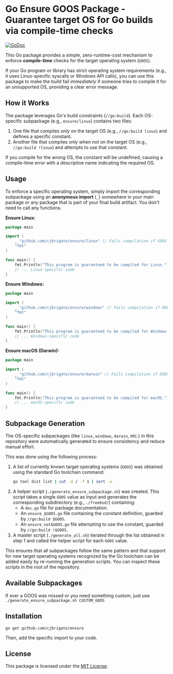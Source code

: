 # Go Ensure GOOS Package - Guarantee target OS for Go builds via compile-time checks

[![GoDoc](https://godoc.org/github.com/cjbrigato/ensure?status.svg)](https://godoc.org/github.com/cjbrigato/ensure)

This Go package provides a simple, zero-runtime-cost mechanism to enforce **compile-time** checks for the target operating system (`GOOS`).

If your Go program or library has strict operating system requirements (e.g., it uses Linux-specific syscalls or Windows API calls), you can use this package to make the build fail *immediately* if someone tries to compile it for an unsupported OS, providing a clear error message.

## How it Works

The package leverages Go's build constraints (`//go:build`). Each OS-specific subpackage (e.g., `ensure/linux`) contains two files:

1.  One file that compiles *only* on the target OS (e.g., `//go:build linux`) and defines a specific constant.
2.  Another file that compiles *only* when *not* on the target OS (e.g., `//go:build !linux`) and attempts to use that constant.

If you compile for the wrong OS, the constant will be undefined, causing a compile-time error with a descriptive name indicating the required OS.

## Usage

To enforce a specific operating system, simply import the corresponding subpackage using an **anonymous import** (`_`) somewhere in your main package or any package that is part of your final build artifact. You don't need to call any functions.

**Ensure Linux:**
```go
package main

import (
    _ "github.com/cjbrigato/ensure/linux" // Fails compilation if GOOS != linux
    "fmt"
)

func main() {
    fmt.Println("This program is guaranteed to be compiled for Linux.")
    // ... Linux-specific code
}  
```
**Ensure Windows:**
```go
package main

import (
    _ "github.com/cjbrigato/ensure/windows" // Fails compilation if GOOS != windows
    "fmt"
)

func main() {
    fmt.Println("This program is guaranteed to be compiled for Windows.")
    // ... Windows-specific code
}
```

**Ensure macOS (Darwin):**
```go
package main

import (
    _ "github.com/cjbrigato/ensure/darwin" // Fails compilation if GOOS != darwin
    "fmt"
)

func main() {
    fmt.Println("This program is guaranteed to be compiled for macOS.")
    // ... macOS-specific code
}
```

## Subpackage Generation

The OS-specific subpackages (like `linux`, `windows`, `darwin`, etc.) in this repository were automatically generated to ensure consistency and reduce manual effort.

This was done using the following process:

1.  A list of currently known target operating systems (`GOOS`) was obtained using the standard Go toolchain command:
    ```bash
    go tool dist list | cut -d / -f 1 | sort -u
    ```
2.  A helper script (`./generate_ensure_subpackage.sh`) was created. This script takes a single `GOOS` value as input and generates the corresponding subdirectory (e.g., `./freebsd/`) containing:
    *   A `doc.go` file for package documentation.
    *   An `ensure_$GOOS.go` file containing the constant definition, guarded by `//go:build $GOOS`.
    *   An `ensure_not$GOOS.go` file attempting to use the constant, guarded by `//go:build !$GOOS`.
3.  A master script (`./generate_all.sh`) iterated through the list obtained in step 1 and called the helper script for each `GOOS` value.

This ensures that all subpackages follow the same pattern and that support for new target operating systems recognized by the Go toolchain can be added easily by re-running the generation scripts. You can inspect these scripts in the root of the repository.

## Available Subpackages
If ever a GOOS was missed or you need something custom, just use `./generate_ensure_subpackage.sh CUSTOM_GOOS`
   
## Installation
`go get github.com/cjbrigato/ensure`
    
Then, add the specific import to your code.

## License

This package is licensed under the [MIT License](LICENSE).
